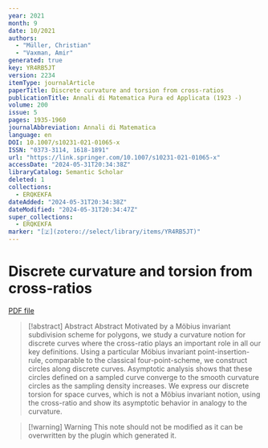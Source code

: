 ```yaml
---
year: 2021
month: 9
date: 10/2021
authors:
  - "Müller, Christian"
  - "Vaxman, Amir"
generated: true
key: YR4RB5JT
version: 2234
itemType: journalArticle
paperTitle: Discrete curvature and torsion from cross-ratios
publicationTitle: Annali di Matematica Pura ed Applicata (1923 -)
volume: 200
issue: 5
pages: 1935-1960
journalAbbreviation: Annali di Matematica
language: en
DOI: 10.1007/s10231-021-01065-x
ISSN: "0373-3114, 1618-1891"
url: "https://link.springer.com/10.1007/s10231-021-01065-x"
accessDate: "2024-05-31T20:34:38Z"
libraryCatalog: Semantic Scholar
deleted: 1
collections:
  - ERQKEKFA
dateAdded: "2024-05-31T20:34:38Z"
dateModified: "2024-05-31T20:34:47Z"
super_collections:
  - ERQKEKFA
marker: "[🇿](zotero://select/library/items/YR4RB5JT)"
---
```


# Discrete curvature and torsion from cross-ratios

[PDF file](/Papers/PDFs/Müller%20and%20Vaxman%202021undefined%20-%20Discrete%20curvature%20and%20torsion%20from%20cross-ratios.pdf)

> [!abstract] Abstract
> Abstract
>             Motivated by a Möbius invariant subdivision scheme for polygons, we study a curvature notion for discrete curves where the cross-ratio plays an important role in all our key definitions. Using a particular Möbius invariant point-insertion-rule, comparable to the classical four-point-scheme, we construct circles along discrete curves. Asymptotic analysis shows that these circles defined on a sampled curve converge to the smooth curvature circles as the sampling density increases. We express our discrete torsion for space curves, which is not a Möbius invariant notion, using the cross-ratio and show its asymptotic behavior in analogy to the curvature.

>[!warning] Warning
> This note should not be modified as it can be overwritten by the plugin which generated it.

